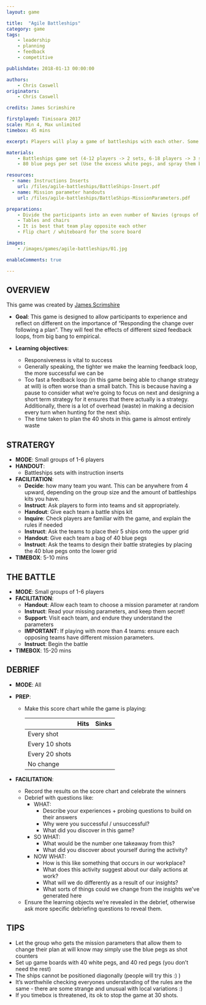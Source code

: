 ```yaml
---
layout: game

title:  "Agile Battleships"
category: game
tags:
    - leadership
    - planning
    - feedback
    - competitive

publishdate: 2018-01-13 00:00:00

authors: 
    - Chris Caswell
originators: 
    - Chris Caswell

credits: James Scrimshire

firstplayed: Timisoara 2017
scale: Min 4, Max unlimited
timebox: 45 mins

excerpt: Players will play a game of battleships with each other. Some players will experience restrictions to how responsive they can be, allowing us to explore the effects.

materials:
    - Battleships game set (4-12 players -> 2 sets, 6-18 players -> 3 sets, etc.)
    - 80 blue pegs per set (Use the excess white pegs, and spray them blue!)

resources:
  - name: Instructions Inserts
    url: /files/agile-battleships/BattleShips-Insert.pdf
  - name: Mission parameter handouts
    url: /files/agile-battleships/BattleShips-MissionParameters.pdf

preparations:
    - Divide the participants into an even number of Navies (groups of 1 - 3 players).
    - Tables and chairs
    - It is best that team play opposite each other
    - Flip chart / whiteboard for the score board

images:
    - /images/games/agile-battleships/01.jpg

enableComments: true

---
```


## OVERVIEW

This game was created by [James Scrimshire](https://www.linkedin.com/in/jamesscrimshire/)

- **Goal**: This game is designed to allow participants to experience and reflect on different on the importance of “Responding the change over following a plan”. They will feel the effects of different sized feedback loops, from big bang to empirical. 

- **Learning objectives**: 
    - Responsiveness is vital to success
    - Generally speaking, the tighter we make the learning feedback loop, the more successful we can be
    - Too fast a feedback loop (in this game being able to change strategy at will) is often worse than a small batch. This is because having a pause to consider what we’re going to focus on next and designing a short term strategy for it ensures that there actually is a strategy. Additionally, there is a lot of overhead (waste) in making a decision every turn when hunting for the next ship.
    - The time taken to plan the 40 shots in this game is almost entirely waste

## STRATERGY  
- **MODE**: Small groups of 1-6 players
- **HANDOUT**:
    - Battleships sets with instruction inserts
- **FACILITATION**: 
    - **Decide**: how many team you want. This can be anywhere from 4 upward, depending on the group size and the amount of battleships kits you have.
    - **Instruct**: Ask players to form into teams and sit appropriately. 
    - **Handout**: Give each team a battle ships kit
    - **Inquire**: Check players are familiar with the game, and explain the rules if needed
    - **Instruct**: Ask the teams to place their 5 ships onto the upper grid
    - **Handout**: Give each team a bag of 40 blue pegs
    - **Instruct**: Ask the teams to design their battle strategies by placing the 40 blue pegs onto the lower grid
- **TIMEBOX**: 5-10 mins

## THE BATTLE
- **MODE**: Small groups of 1-6 players
- **FACILITATION**:
    - **Handout**: Allow each team to choose a mission parameter at random
    - **Instruct**: Read your missing parameters, and keep them secret!
    - **Support**: Visit each team, and endure they understand the parameters
    - **IMPORTANT**: If playing with more than 4 teams: ensure each opposing teams have different mission parameters.
    - **Instruct**: Begin the battle
- **TIMEBOX**: 15-20 mins


## DEBRIEF
- **MODE**: All
- **PREP**: 
    - Make this score chart while the game is playing:

        |                | Hits | Sinks |
        |----------------|------|-------|
        | Every shot     |      |       |
        | Every 10 shots |      |       |
        | Every 20 shots |      |       |
        | No change      |      |       |


- **FACILITATION**: 
    - Record the results on the score chart and celebrate the winners 
    - Debrief with questions like:
        - WHAT:
            - Describe your experiences + probing questions to build on their answers
            - Why were you successful / unsuccessful?
            - What did you discover in this game?
        - SO WHAT:
            - What would be the number one takeaway from this?
            - What did you discover about yourself during the activity?
        - NOW WHAT:
            - How is this like something that occurs in our workplace?
            - What does this activity suggest about our daily actions at work?
            - What will we do differently as a result of our insights?
            - What sorts of things could we change from the insights we've generated here
    - Ensure the learning objects we’re revealed in the debrief, otherwise ask more specific debriefing questions to reveal them.


## TIPS
- Let the group who gets the mission parameters that allow them to change their plan at will know may simply use the blue pegs as shot counters
- Set up game boards with 40 white pegs, and 40 red pegs (you don’t need the rest)
- The ships cannot be positioned diagonally (people will try this :) )
- It’s worthwhile checking everyones understanding of the rules are the same - there are some strange and unusual with local variations :)
- If you timebox is threatened, its ok to stop the game at 30 shots.
